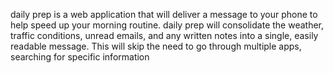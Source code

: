 daily prep is a web application that will deliver a message to your phone to help speed up your morning routine.
daily prep will consolidate the weather, traffic conditions, unread emails, and any written notes into a single, easily readable message. This will skip the need to go through multiple apps, searching for specific information
